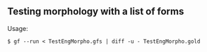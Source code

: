 ## Testing morphology with a list of forms

Usage:
```
$ gf --run < TestEngMorpho.gfs | diff -u - TestEngMorpho.gold
```